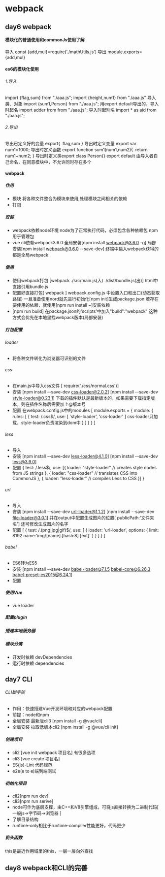 # webpack
## day6 webpack
#### 模块化的普通使用和commonJs使用了解
导入
const {add,mul}=require('./mathUtils.js')
导出
module.exports={add,mul}
#### es6的模块化使用
###### 1.导入
import {flag,sum} from "./aaa.js";
import {height,num1} from "./aaa.js"
导入类、对象 
import {sum1,Person} from "./aaa.js"; 
用export default导出的，导入时起名
import adder from from "./aaa.js"; 
导入时起别名
import * as aid from "./aaa.js"; 
###### 2.导出
导出已定义好的变量
export{
​	flag,sum
}
导出时定义变量
export var num1=1000;
导出时定义函数
export function sum1(num1,num2){
​	return num1+num2;
}
导出时定义类export class Person{}
export default 由导入者自己命名，在同意模块中，不允许同时存在多个
#### webpack
##### 作用
- 模块 将各种文件整合为模块来使用,处理模块之间相关的依赖
- 打包 
##### 安装
- webpack依赖node环境 
node为了正常执行代码，必须包含各种依赖包
npm用于管理包
- vue cli依赖webpack3.6.0 
全局安装[npm install webpack@3.6.0 -g] 
局部安装[npm install webpack@3.6.0 --save-dev]
终端中输入webpack获得的都是全局webpack
##### 使用
- 使用webpack打包
[webpack ./src/main.js(入) ./dist/bundle.js(出)]
 html中直接引用bundle.js
- 配置好直接打包[ webpack ]
webpack.config.js 中设置入口和出口(动态获取路径)
一旦准备使用nord就先进行初始化[npm init]生成package.json
若存在要使用的依赖，就使用[npm run install ~]安装依赖
- [npm run build]
在package.json的'scripts'中加入"build":"webpack"
这种方式会优先在本地里找webpack版本(局部安装)
##### 打包配置
######  loader 
- 将各种文件转化为浏览器可识别的文件
###### css
- 在main.js中导入css文件
[ require('./css/normal.css')]
- 安装
[npm install --save-dev css-loader@2.0.2]
[npm install --save-dev style-loader@0.23.1]
下载的插件默认是最新版本的，如果需要下载指定版本，则在插件名称后需要加上@版本号
- 配置 在webpack.config.js中的modules
[ 
  module.exports = {
    module: {
      rules: [
        {
          test: /\.css$/,
          use: [ 'style-loader', 'css-loader' ]
         css-loader只加载，style-loader负责渲染到dom中
        }
      ]
    }
  }
]
###### less
- 导入
- 安装
[npm install --save-dev less-loader@4.1.0]
[npm install --save-dev less@3.9.0]
- 配置
{
  test: /\.less$/,
  use: [{
      loader: "style-loader" // creates style nodes from JS strings
  }, {
      loader: "css-loader" // translates CSS into CommonJS
  }, {
      loader: "less-loader" // compiles Less to CSS
  }]
}
###### url
- 导入
- 安装
[npm install --save-dev url-loader@1.1.2]
[npm install --save-dev file-loader@3.0.1]
并在output中配置生成图片的位置[ publicPath:'文件夹名']
还可修改生成图片的名字
- 配置
[
   {
        test: /\.(png|jpg|gif)$/,
        use: [
          {
            loader: 'url-loader',
            options: {
              limit: 8192
               name:'img/[name].[hash:8].[ext]'
            }
          }
        ]
      }
] 
###### babel
- ES6转为ES5
- 安装
[npm install --save-dev babel-loader@7.1.5 babel-core@6.26.3 babel-preset-es2015@6.24.1]
- 配置
##### 使用Vue
- vue loader
##### 配置plugin
##### 搭建本地服务器
##### 模块分离
- 开发时依赖 devDependencies
- 运行时依赖 dependencies







## day7  CLI
###### CLI脚手架
- 作用：快速搭建Vue开发环境和对应的webpack配置
- 前提：node和npm
- 全局安装 最新版cli3 [npm install -g @vue/cli]
- 全局安装 拉取低版本cli2 [npm install -g @vue/cli init]
##### 创建项目
- cli2 [vue init webpack 项目名] 有很多选项
- cli3 [vue create 项目名]
- ES(js)-Lint 代码规范
- e2e(e to e)端到端测试
##### 初始化项目
- cli2[npm run dev]
- cli3[npm run serive]
- node可作为底层支撑，由C++和V8引擎组成，可将js直接转换为二进制代码[ 一般js->字节码->浏览器 ]
- 了解目录结构
- runtime-only相比于runtime-compiler性能更好，代码更少
##### 箭头函数
this是最近作用域里的this，一层一层向外查找   
## day8 webpack和CLI的完善